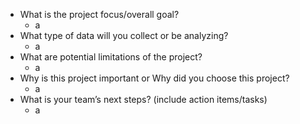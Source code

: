 - What is the project focus/overall goal?
  - a
- What type of data will you collect or be analyzing?
  - a
- What are potential limitations of the project?
  - a
- Why is this project important or Why did you choose this project?
  - a
- What is your team’s next steps? (include action items/tasks)
  - a
